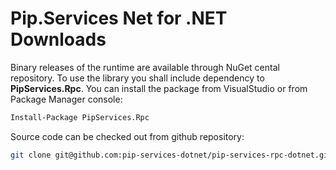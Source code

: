 # Pip.Services Net for .NET Downloads

Binary releases of the runtime are available through NuGet cental repository. 
To use the library you shall include dependency to **PipServices.Rpc**.
You can install the package from VisualStudio or from Package Manager console:

```bash
Install-Package PipServices.Rpc
``` 

Source code can be checked out from github repository:

```bash
git clone git@github.com:pip-services-dotnet/pip-services-rpc-dotnet.git
```
